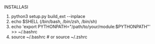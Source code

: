 INSTALLASI

1. python3 setup.py build_ext --inplace
2. echo $SHELL (/bin/bash, /bin/zsh, /bin/sh)
3. echo 'export PYTHONPATH="/path/to/your/module:$PYTHONPATH"' >> ~/.bashrc
4. source ~/.bashrc  # or source ~/.zshrc
